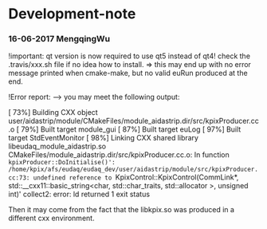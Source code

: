 Development-note
=====


### 16-06-2017 MengqingWu

!important: qt version is now required to use qt5 instead of qt4! check the .travis/xxx.sh file if no idea how to install. => this may end up with no error message printed when cmake-make, but no valid euRun produced at the end.

!Error report:
--> you may meet the following output:

[ 73%] Building CXX object user/aidastrip/module/CMakeFiles/module_aidastrip.dir/src/kpixProducer.cc.o
[ 79%] Built target module_gui
[ 87%] Built target euLog
[ 97%] Built target StdEventMonitor
[ 98%] Linking CXX shared library libeudaq_module_aidastrip.so
CMakeFiles/module_aidastrip.dir/src/kpixProducer.cc.o: In function `kpixProducer::DoInitialise()':
/home/kpix/afs/eudaq/eudaq_dev/user/aidastrip/module/src/kpixProducer.cc:73: undefined reference to `KpixControl::KpixControl(CommLink*, std::__cxx11::basic_string<char, std::char_traits<char>, std::allocator<char> >, unsigned int)'
collect2: error: ld returned 1 exit status

Then it may come from the fact that the libkpix.so was produced in a different cxx environment.